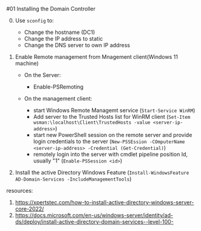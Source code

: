 #01 Installing the Domain Controller

0. Use `sconfig` to:
    - Change the hostname (DC1)
    - Change the IP address to static
    - Change the DNS server to own IP address

1. Enable Remote management from Mnagement client(Windows 11 machine)
    - On the Server:
        * Enable-PSRemoting
        
    - On the management client:
        * start Windows Remote Managemt service (`Start-Service WinRM`)
        * Add server to the Trusted Hosts list for WinRM client (`Set-Item wsman:\localhost\Client\TrustedHosts -value <server-ip-address>`)
        * start new PowerShell session on the remote server and provide login credentials to the server (`New-PSSEssion -COmputerName <server-ip-address> -Credential (Get-Credential)`)
        * remotely login into the server with cmdlet pipeline position Id, usually "1" (`Enable-PSSession <id>`)


2. Install the active Directory Windows Feature (`Install-WindowsFeature AD-Domain-Services -IncludeManagementTools`)



resources: 
1. https://xpertstec.com/how-to-install-active-directory-windows-server-core-2022/
2. https://docs.microsoft.com/en-us/windows-server/identity/ad-ds/deploy/install-active-directory-domain-services--level-100-